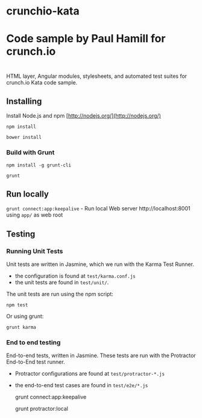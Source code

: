 # crunchio-kata
#
# Code sample by Paul Hamill for crunch.io
#

HTML layer, Angular modules, stylesheets, and automated test suites for crunch.io Kata code sample.

## Installing

Install Node.js and npm
[http://nodejs.org/](http://nodejs.org/)

    npm install

    bower install

### Build with Grunt

    npm install -g grunt-cli

    grunt

## Run locally

`grunt connect:app:keepalive` - Run local Web server http://localhost:8001 using `app/` as web root

## Testing

### Running Unit Tests

Unit tests are written in Jasmine, which we run with the Karma Test
Runner.

* the configuration is found at `test/karma.conf.js`
* the unit tests are found in `test/unit/`.

The unit tests are run using the npm script:

    npm test

Or using grunt:

    grunt karma

### End to end testing

End-to-end tests, written in Jasmine. These tests are run with
the Protractor End-to-End test runner.

* Protractor configurations are found at `test/protractor-*.js`
* the end-to-end test cases are found in `test/e2e/*.js`

    grunt connect:app:keepalive

    grunt protractor:local

 
